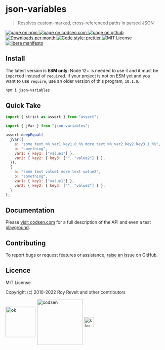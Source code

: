 # json-variables

> Resolves custom-marked, cross-referenced paths in parsed JSON

<div class="package-badges">
  <a href="https://www.npmjs.com/package/json-variables" rel="nofollow noreferrer noopener">
    <img src="https://img.shields.io/badge/-npm-blue?style=flat-square" alt="page on npm">
  </a>
  <a href="https://codsen.com/os/json-variables" rel="nofollow noreferrer noopener">
    <img src="https://img.shields.io/badge/-codsen-blue?style=flat-square" alt="page on codsen.com">
  </a>
  <a href="https://github.com/codsen/codsen/tree/main/packages/json-variables" rel="nofollow noreferrer noopener">
    <img src="https://img.shields.io/badge/-github-blue?style=flat-square" alt="page on github">
  </a>
  <a href="https://npmcharts.com/compare/json-variables?interval=30" rel="nofollow noreferrer noopener" target="_blank">
    <img src="https://img.shields.io/npm/dm/json-variables.svg?style=flat-square" alt="Downloads per month">
  </a>
  <a href="https://prettier.io" rel="nofollow noreferrer noopener" target="_blank">
    <img src="https://img.shields.io/badge/code_style-prettier-brightgreen.svg?style=flat-square" alt="Code style: prettier">
  </a>
  <img src="https://img.shields.io/badge/licence-MIT-brightgreen.svg?style=flat-square" alt="MIT License">
  <a href="https://liberamanifesto.com" rel="nofollow noreferrer noopener" target="_blank">
    <img src="https://img.shields.io/badge/libera-manifesto-lightgrey.svg?style=flat-square" alt="libera manifesto">
  </a>
</div>

## Install

The latest version is **ESM only**: Node 12+ is needed to use it and it must be `import`ed instead of `require`d. If your project is not on ESM yet and you want to use `require`, use an older version of this program, `10.1.0`.

```bash
npm i json-variables
```

## Quick Take

```js
import { strict as assert } from "assert";

import { jVar } from "json-variables";

assert.deepEqual(
  jVar({
    a: "some text %%_var1.key1.0_%% more text %%_var2.key2.key3.1_%%",
    b: "something",
    var1: { key1: ["value1"] },
    var2: { key2: { key3: ["", "value2"] } },
  }),
  {
    a: "some text value1 more text value2",
    b: "something",
    var1: { key1: ["value1"] },
    var2: { key2: { key3: ["", "value2"] } },
  }
);
```

## Documentation

Please [visit codsen.com](https://codsen.com/os/json-variables/) for a full description of the API and even a test <a href="https://codsen.com/os/json-variables/play">playground</a>.

## Contributing

To report bugs or request features or assistance, [raise an issue](https://github.com/codsen/codsen/issues/new/choose) on GitHub.

## Licence

MIT License

Copyright (c) 2010-2022 Roy Revelt and other contributors

<img src="https://codsen.com/images/png-codsen-ok.png" width="98" alt="ok" align="center"> <img src="https://codsen.com/images/png-codsen-1.png" width="148" alt="codsen" align="center"> <img src="https://codsen.com/images/png-codsen-star-small.png" width="32" alt="star" align="center">

